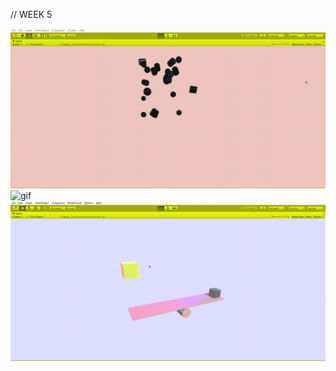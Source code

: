 // WEEK 5

![gif](https://github.com/sonya-irsay/creativecode/blob/master/WEEK_05/w5_assignment_1.gif "assignment 1")
![gif](https://github.com/sonya-irsay/creativecode/blob/master/WEEK_05/w5_assignment_1_sensor.gif "research project?")
![gif](https://github.com/sonya-irsay/creativecode/blob/master/WEEK_05/w5_assignment2.gif "assignment 2")
